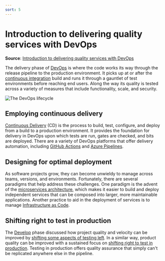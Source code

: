 ```yaml
---
sort: 5
---
```

# Introduction to delivering quality services with DevOps
**Source**: [Introduction to delivering quality services with DevOps](https://docs.microsoft.com/en-us/devops/deliver/delivering-quality-services-with-devops)

The delivery phase of [DevOps](README.md) is where the code works its way through the release 
pipeline to the production environment. It picks up at or after the 
[continuous integration](6-CI.md) build and runs it through a gauntlet 
of test environments before reaching end users. Along the way its quality is tested across a variety of 
measures that include functionality, scale, and security.

![The DevOps lifecycle](https://raw.githubusercontent.com/microsoft/azureml-ops-accelerator/main/1-DesignforMLOps/0-DevOpsOverview/_img/devops-lifecycle.png)

## Employing continuous delivery

[Continuous Delivery](7-CD.md) (CD) is the process to build, test, configure, and 
deploy from a build to a production environment. It provides the foundation for delivery in DevOps upon 
which tests are run, gates are checked, and bits are deployed. There are a variety of DevOps platforms 
that offer delivery automation, including [GitHub Actions](https://github.com/features/actions) and 
[Azure Pipelines](https://azure.microsoft.com/services/devops/pipelines/).

## Designing for optimal deployment

As software projects grow, they can become unwieldy to manage across teams, versions, and environments. 
Fortunately, there are several paradigms that help address these challenges. One paradigm is the advent 
of the [microservices architecture](10-Microservices.md), which makes it easier to build and deploy 
independent services that can be composed into larger, more maintainable applications. Another practice 
to aid in the deployment of services is to manage 
[Infrastructure as Code](9-IaaC.md).

## Shifting right to test in production 

The [Develop](2-Develop.md) phase discussed how project quality 
and velocity can be improved by 
[shifting some aspects of testing left](https://docs.microsoft.com/en-us/devops/develop/shift-left-make-testing-fast-reliable). In a 
similar way, product quality can be improved with a sustained focus on 
[shifting right to test in production](https://docs.microsoft.com/en-us/devops/deliver/shift-right-test-production). Testing in production offers 
quality assurance that simply can't be replicated anywhere else in the pipeline.
